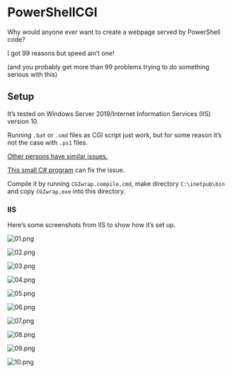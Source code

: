 # PowerShellCGI

Why would anyone ever want to create a webpage served by PowerShell code?

I got 99 reasons but speed ain’t one!

(and you probably get more than 99 problems trying to do something serious with this)

## Setup

It’s tested on Windows Server 2019/Internet Information Services (IIS) version 10.

Running `.bat` or `.cmd` files as CGI script just work, but for some reason it’s not the case with `.ps1` files.

[Other persons have similar issues.](https://stackoverflow.com/questions/23727232/using-powershell-as-a-cgi-binary-in-iis-express)

[This small C# program](CGIwrap/CGIwrap.cs) can fix the issue.

Compile it by running `CGIwrap.compile.cmd`, make directory `C:\inetpub\bin` and copy `CGIwrap.exe` into this directory.

### IIS

Here’s some screenshots from IIS to show how it’s set up.

![01.png](images/01.png)

![02.png](images/02.png)

![03.png](images/03.png)

![04.png](images/04.png)

![05.png](images/05.png)

![06.png](images/06.png)

![07.png](images/07.png)

![08.png](images/08.png)

![09.png](images/09.png)

![10.png](images/10.png)
